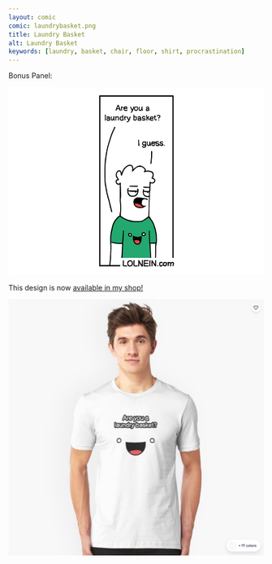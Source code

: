 ```yaml
---
layout: comic
comic: laundrybasket.png
title: Laundry Basket
alt: Laundry Basket
keywords: [laundry, basket, chair, floor, shirt, procrastination]
---
```


Bonus Panel:

![Laundry Basket Bonus Panel](/images/laundrybasket_bonus.png)

This design is now [available in my shop!](https://www.redbubble.com/shop/Lolnein)

[![Laundry Basket Shirt](/images/laundrybasket_shirt2.png)](https://www.redbubble.com/shop/Lolnein)
